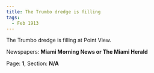 ```yaml
---  
title: The Trumbo dredge is filling  
tags:  
  - Feb 1913  
---  
```

  
The Trumbo dredge is filling at Point View.  
  
Newspapers: **Miami Morning News or The Miami Herald**  
  
Page: **1**, Section: **N/A** 
